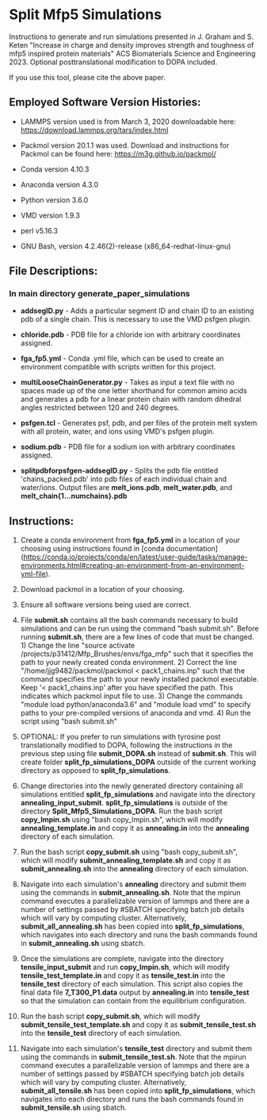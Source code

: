 <!-- For developers:
Please use bold font for file names, directories, and file paths.
Please use italic font for variables.
Follow heading styles.
# First-level heading
## Second-level heading
### Third-level heading
See https://docs.github.com/en/get-started/writing-on-github/getting-started-with-writing-and-formatting-on-github/basic-writing-and-formatting-syntax for formatting syntax.
-->

# Split Mfp5 Simulations
Instructions to generate and run simulations presented in J. Graham and S. Keten "Increase in charge and density improves strength and toughness of mfp5 inspired protein materials" ACS Biomaterials Science and Engineering 2023.
Optional posttranslational modification to DOPA included.

If you use this tool, please cite the above paper.

## Employed Software Version Histories:

- LAMMPS version used is from March 3, 2020 downloadable here: https://download.lammps.org/tars/index.html

- Packmol version 20.1.1 was used. Download and instructions for Packmol can be found here: https://m3g.github.io/packmol/

- Conda version 4.10.3

- Anaconda version 4.3.0

- Python version 3.6.0

- VMD version 1.9.3

- perl v5.16.3

- GNU Bash, version 4.2.46(2)-release (x86_64-redhat-linux-gnu)

## File Descriptions:

### In main directory generate_paper_simulations

- **addsegID.py** - Adds a particular segment ID and chain ID to an existing pdb of a single chain. This is necessary to use the VMD psfgen plugin.

- **chloride.pdb** - PDB file for a chloride ion with arbitrary coordinates assigned.

- **fga_fp5.yml** - Conda .yml file, which can be used to create an environment compatible with scripts written for this project.

- **multiLooseChainGenerator.py** - Takes as input a text file with no spaces made up of the one letter shorthand for common amino acids and generates a pdb for a linear protein chain with random dihedral angles restricted between 120 and 240 degrees.

- **psfgen.tcl** - Generates psf, pdb, and per files of the protein melt system with all protein, water, and ions using VMD's psfgen plugin.

- **sodium.pdb** - PDB file for a sodium ion with arbitrary coordinates assigned.

- **splitpdbforpsfgen-addsegID.py** - Splits the pdb file entitled 'chains_packed.pdb' into pdb files of each individual chain and water/ions. Output files are **melt_ions.pdb**, **melt_water.pdb**, and **melt_chain{1...numchains}.pdb**

## Instructions:

1. Create a conda environment from **fga_fp5.yml** in a location of your choosing using instructions found in [conda documentation]
(https://conda.io/projects/conda/en/latest/user-guide/tasks/manage-environments.html#creating-an-environment-from-an-environment-yml-file). 

1. Download packmol in a location of your choosing.

1. Ensure all software versions being used are correct.

1. File **submit.sh** contains all the bash commands necessary to build simulations and can be run using the command "bash submit.sh". Before running **submit.sh**, there are a few lines of code that must be changed. 1) Change the line "source activate /projects/p31412/Mfp_Brushes/envs/fga_mfp" such that it specifies the path to your newly created conda environment. 2) Correct the line "/home/jjg9482/packmol/packmol < pack1_chains.inp" such that the command specifies the path to your newly installed packmol executable. Keep '< pack1_chains.inp' after you have specified the path. This indicates which packmol input file to use. 3) Change the commands "module load python/anaconda3.6" and "module load vmd" to specify paths to your pre-compiled versions of anaconda and vmd. 4) Run the script using "bash submit.sh"

2. OPTIONAL: If you prefer to run simulations with tyrosine post translationally modified to DOPA, following the instructions in the previous step using file **submit_DOPA.sh** instead of **submit.sh**. This will create folder **split_fp_simulations_DOPA** outside of the current working directory as opposed to **split_fp_simulations**.

1. Change directories into the newly generated directory containing all simulations entitled **split_fp_simulations** and navigate into the directory **annealing_input_submit**. **split_fp_simulations** is outside of the directory **Split_Mfp5_Simulations_DOPA**. Run the bash script **copy_lmpin.sh** using "bash copy_lmpin.sh", which will modify **annealing_template.in** and copy it as **annealing.in** into the **annealing** directory of each simulation.

1. Run the bash script **copy_submit.sh** using "bash copy_submit.sh", which will modify **submit_annealing_template.sh** and copy it as **submit_annealing.sh** into the **annealing** directory of each simulation.

1. Navigate into each simulation's **annealing** directory and submit them using the commands in **submit_annealing.sh**. Note that the mpirun command executes a parallelizable version of lammps and there are a number of settings passed by #SBATCH specifying batch job details which will vary by computing cluster. Alternatively, **submit_all_annealing.sh** has been copied into **split_fp_simulations**, which navigates into each directory and runs the bash commands found in **submit_annealing.sh** using sbatch.

1. Once the simulations are complete, navigate into the directory **tensile_input_submit** and run **copy_lmpin.sh**, which will modify **tensile_test_template.in** and copy it as **tensile_test.in** into the **tensile_test** directory of each simulation. This script also copies the final data file **7_T300_P1.data** output by **annealing.in** into **tensile_test** so that the simulation can contain from the equilibrium configuration.

1. Run the bash script **copy_submit.sh**, which will modify **submit_tensile_test_template.sh** and copy it as **submit_tensile_test.sh** into the **tensile_test** directory of each simulation.

1. Navigate into each simulation's **tensile_test** directory and submit them using the commands in **submit_tensile_test.sh**. Note that the mpirun command executes a parallelizable version of lammps and there are a number of settings passed by #SBATCH specifying batch job details which will vary by computing cluster. Alternatively, **submit_all_tensile.sh** has been copied into **split_fp_simulations**, which navigates into each directory and runs the bash commands found in **submit_tensile.sh** using sbatch.

